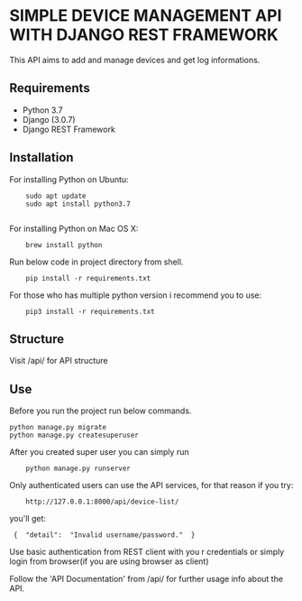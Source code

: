 # SIMPLE DEVICE MANAGEMENT API WITH DJANGO REST FRAMEWORK
This API aims to add and manage devices and get log informations.
## Requirements
- Python 3.7
- Django (3.0.7)
- Django REST Framework


## Installation
For installing Python on Ubuntu:
```
	sudo apt update
    sudo apt install python3.7
    
```


For installing Python on Mac OS X:
```
	brew install python
```

Run below code in project directory from shell.
```
	pip install -r requirements.txt
```
For those who has multiple python version i recommend you to use:
```
	pip3 install -r requirements.txt
```
## Structure
Visit /api/ for API structure

## Use
Before you run the project run below commands.
```
python manage.py migrate
python manage.py createsuperuser
```
After you created super user you can simply run

```
	python manage.py runserver
```
Only authenticated users can use the API services, for that reason if you try:
```
	http://127.0.0.1:8000/api/device-list/
```
you'll get:
```
 {  "detail":  "Invalid username/password."  }
```
Use basic authentication from REST client with you r credentials or
simply login from browser(if you are using browser as client)

Follow the 'API Documentation' from /api/ for further usage info about the API.